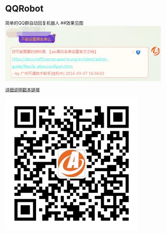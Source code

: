 # QQRobot
简单的QQ群自动回复机器人
##效果见图
![image3](https://github.com/cnkedao/QQrobot/raw/master/pic/1.jpg)    

[详细说明戳本链接](http://t.cn/RGRPbzl)    

![image2](https://github.com/cnkedao/QQrobot/raw/master/pic/2.jpg) 
